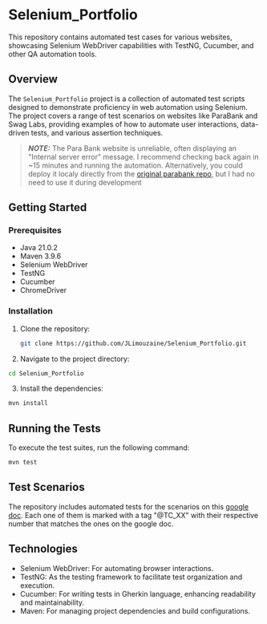 # Selenium_Portfolio

This repository contains automated test cases for various websites, showcasing Selenium WebDriver capabilities with TestNG, Cucumber, and other QA automation tools.

## Overview

The `Selenium_Portfolio` project is a collection of automated test scripts designed to demonstrate proficiency in web automation using Selenium. The project covers a range of test scenarios on websites like ParaBank and Swag Labs, providing examples of how to automate user interactions, data-driven tests, and various assertion techniques.

> **_NOTE:_** The Para Bank website is unreliable, often displaying an "Internal server error" message. I recommend checking back again in ~15 minutes and running the automation. Alternatively, you could deploy it localy directly from the [original parabank repo](https://github.com/parasoft/parabank), but I had no need to use it during development

## Getting Started

### Prerequisites

- Java 21.0.2
- Maven 3.9.6
- Selenium WebDriver
- TestNG
- Cucumber
- ChromeDriver

### Installation

1. Clone the repository:
   ```bash
   git clone https://github.com/JLimouzaine/Selenium_Portfolio.git
2. Navigate to the project directory:
~~~bash
cd Selenium_Portfolio
~~~
3. Install the dependencies:
~~~bash
mvn install
~~~
## Running the Tests
To execute the test suites, run the following command:
```bash
mvn test
```
## Test Scenarios
The repository includes automated tests for the scenarios on this [google doc](https://docs.google.com/document/d/1wfGaxm9OcYzHs-ZTx88z3PRRS9GKGFtN3Ohg14yrQsE/edit#heading=h.mxg7pj74igqs).
Each one of them is marked with a tag "@TC_XX" with their respective number that matches the ones on the google doc.

## Technologies

- Selenium WebDriver: For automating browser interactions.
- TestNG: As the testing framework to facilitate test organization and execution.
- Cucumber: For writing tests in Gherkin language, enhancing readability and maintainability.
- Maven: For managing project dependencies and build configurations.

